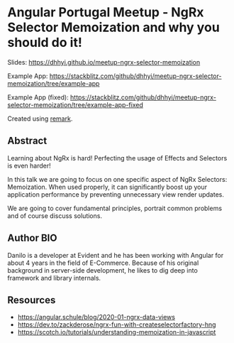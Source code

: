 # Angular Portugal Meetup - NgRx Selector Memoization and why you should do it!

Slides: https://dhhyi.github.io/meetup-ngrx-selector-memoization

Example App: https://stackblitz.com/github/dhhyi/meetup-ngrx-selector-memoization/tree/example-app

Example App (fixed): https://stackblitz.com/github/dhhyi/meetup-ngrx-selector-memoization/tree/example-app-fixed

Created using [remark](https://github.com/gnab/remark/wiki).

## Abstract

Learning about NgRx is hard! Perfecting the usage of Effects and Selectors is even harder!

In this talk we are going to focus on one specific aspect of NgRx Selectors: Memoization.
When used properly, it can significantly boost up your application performance by preventing unnecessary view render updates.

We are going to cover fundamental principles, portrait common problems and of course discuss solutions.

## Author BIO

Danilo is a developer at Evident and he has been working with Angular for about 4 years in the field of E-Commerce.
Because of his original background in server-side development, he likes to dig deep into framework and library internals.

## Resources

- https://angular.schule/blog/2020-01-ngrx-data-views
- https://dev.to/zackderose/ngrx-fun-with-createselectorfactory-hng
- https://scotch.io/tutorials/understanding-memoization-in-javascript
